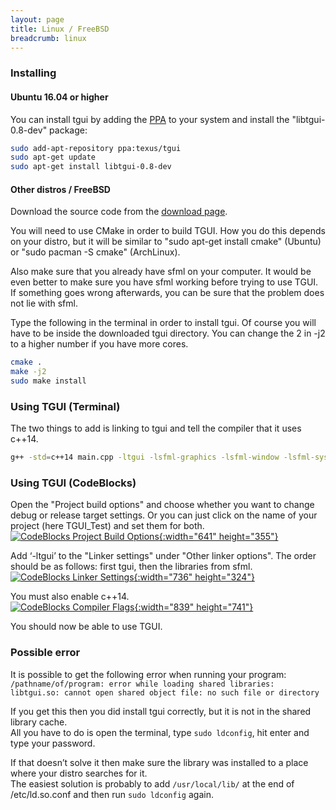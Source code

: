 ```yaml
---
layout: page
title: Linux / FreeBSD
breadcrumb: linux
---
```


### Installing

#### Ubuntu 16.04 or higher
You can install tgui by adding the [PPA](https://launchpad.net/~texus/+archive/ubuntu/tgui/) to your system and install the "libtgui-0.8-dev" package:
```bash
sudo add-apt-repository ppa:texus/tgui
sudo apt-get update
sudo apt-get install libtgui-0.8-dev
```

#### Other distros / FreeBSD
Download the source code from the [download page](/download).

You will need to use CMake in order to build TGUI. How you do this depends on your distro, but it will be similar to "sudo apt-get install cmake" (Ubuntu) or "sudo pacman -S cmake" (ArchLinux).

Also make sure that you already have sfml on your computer. It would be even better to make sure you have sfml working before trying to use TGUI. If something goes wrong afterwards, you can be sure that the problem does not lie with sfml.

Type the following in the terminal in order to install tgui. Of course you will have to be inside the downloaded tgui directory. You can change the 2 in -j2 to a higher number if you have more cores.
```bash
cmake .
make -j2
sudo make install
```


### Using TGUI (Terminal)

The two things to add is linking to tgui and tell the compiler that it uses c++14.
```bash
g++ -std=c++14 main.cpp -ltgui -lsfml-graphics -lsfml-window -lsfml-system -o program
```


### Using TGUI (CodeBlocks)

Open the "Project build options" and choose whether you want to change debug or release target settings. Or you can just click on the name of your project (here TGUI_Test) and set them for both.  
[![CodeBlocks Project Build Options](/resources/LinuxCodeBlocksProjectBuildOptions.jpg){:width="641" height="355"}](/resources/LinuxCodeBlocksProjectBuildOptions.jpg)

Add ‘-ltgui’ to the "Linker settings" under "Other linker options". The order should be as follows: first tgui, then the libraries from sfml.  
[![CodeBlocks Linker Settings](/resources/LinuxCodeBlocksProjectBuildOptionsLinkerSettings.jpg){:width="736" height="324"}](/resources/LinuxCodeBlocksProjectBuildOptionsLinkerSettings.jpg)

You must also enable c++14.  
[![CodeBlocks Compiler Flags](/resources/LinuxCodeBlocksProjectCompilerFlags.png){:width="839" height="741"}](/resources/LinuxCodeBlocksProjectCompilerFlags.png)

You should now be able to use TGUI.


### Possible error
It is possible to get the following error when running your program:  
`/pathname/of/program: error while loading shared libraries: libtgui.so: cannot open shared object file: no such file or directory`

If you get this then you did install tgui correctly, but it is not in the shared library cache.  
All you have to do is open the terminal, type `sudo ldconfig`, hit enter and type your password.

If that doesn’t solve it then make sure the library was installed to a place where your distro searches for it.  
The easiest solution is probably to add `/usr/local/lib/` at the end of /etc/ld.so.conf and then run `sudo ldconfig` again.
